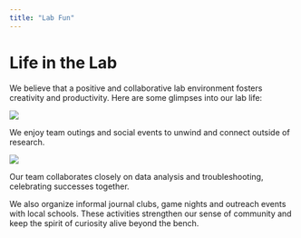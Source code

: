 ```yaml
---
title: "Lab Fun"
---
```


# Life in the Lab

We believe that a positive and collaborative lab environment fosters creativity and productivity. Here are some glimpses into our lab life:


[![](/images/img1.jpg)](/images/img1.jpg)

We enjoy team outings and social events to unwind and connect outside of research.


[![](/images/img2.jpg)](/images/img2.jpg)

Our team collaborates closely on data analysis and troubleshooting, celebrating successes together.

We also organize informal journal clubs, game nights and outreach events with local schools. These activities strengthen our sense of community and keep the spirit of curiosity alive beyond the bench.

